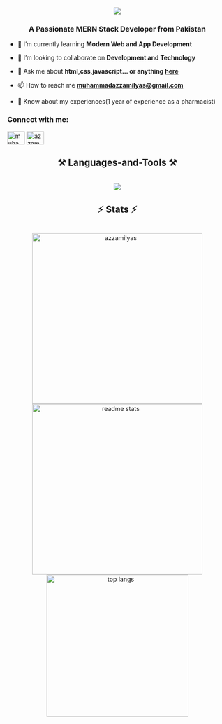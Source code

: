
 <h1 align="center">
     <img src="https://readme-typing-svg.herokuapp.com/?font=Righteous&size=40&center=true&vCenter=true&width=500&height=70&duration=4000&lines=Hi+There+👋;+I'm+Azzam+Ilyas;" />
 </h1>
 
<h3 align="center">A Passionate MERN Stack Developer from Pakistan</h3>

<div>

- 🌱 I’m currently learning **Modern Web and App Development**

- 👯 I’m looking to collaborate on **Development and Technology**

- 💬  Ask me about **html,css,javascript... or anything [here](https://github.com/azzam-ilyas/azzam-ilyas/issues)**

- 📫 How to reach me **muhammadazzamilyas@gmail.com**

- 📄 Know about my experiences(1 year of experience as a pharmacist)
   
</div>
<h3 align="left">Connect with me:</h3>
<p align="left">
<a href="https://www.facebook.com/share/1FLjaP1R8X/?mibextid=wwXIfr" target="blank"><img align="center" src="https://raw.githubusercontent.com/rahuldkjain/github-profile-readme-generator/master/src/images/icons/Social/facebook.svg" alt="muhammadazzam" height="30" width="40" /></a>
<a href="https://instagram.com/azzam_igu" target="blank"><img align="center" src="https://raw.githubusercontent.com/rahuldkjain/github-profile-readme-generator/master/src/images/icons/Social/instagram.svg" alt="azzam_igu" height="30" width="40" /></a>
</p>
 <h2 align="center">⚒️ Languages-and-Tools ⚒️</h2>
 <br/>
 <div align="center">
     <img src="https://skillicons.dev/icons?i=,html,css,vscode,github,figma,git,nodejs,javascript,postman,illustrator,photoshop,react,bootstrap,mongodb,tailwindcss,firebase,angular,vue,npm" />
    
 </div>
 
 <h2 align="center">⚡ Stats ⚡</h2>
 <br>
 <div align=center>
   <img width=390 src="https://github-readme-streak-stats-salesp07.vercel.app/?user=azzam-ilyas&show_icons=true&theme=react&border_radius=10" alt="azzamilyas"/>
   <img width=390 src="https://github-readme-stats-salesp07.vercel.app/api?username=azzam-ilyas&count_private=true&show_icons=true&theme=react&rank_icon=github&border_radius=10" alt="readme stats" />
   <br/>
   <img width=325 align="center" src="https://github-readme-stats-salesp07.vercel.app/api/top-langs/?username=azzam-ilyas&langs_count=8&layout=compact&theme=react&border_radius=10&size_weight=0.5&count_weight=0.5&exclude_repo=github-readme-stats" alt="top langs" />
 </div>


 


























 
